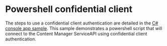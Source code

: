 # Powershell confidential client

The steps to use a confidential client authentication are detailed in the [C# console app sample](https://github.com/content-manager-sdk/Community/tree/master/Samples/ServiceAPI/CSharp/ConsoleServiceAPIClient). This sample demonstrates a powershell script that will connect to the Content Manager ServiceAPI using confidential client authentication.
